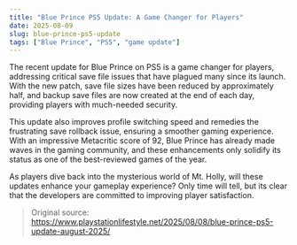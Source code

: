 ```yaml
---
title: "Blue Prince PS5 Update: A Game Changer for Players"
date: 2025-08-09
slug: blue-prince-ps5-update
tags: ["Blue Prince", "PS5", "game update"]
---
```


The recent update for Blue Prince on PS5 is a game changer for players, addressing critical save file issues that have plagued many since its launch. With the new patch, save file sizes have been reduced by approximately half, and backup save files are now created at the end of each day, providing players with much-needed security.

This update also improves profile switching speed and remedies the frustrating save rollback issue, ensuring a smoother gaming experience. With an impressive Metacritic score of 92, Blue Prince has already made waves in the gaming community, and these enhancements only solidify its status as one of the best-reviewed games of the year.

As players dive back into the mysterious world of Mt. Holly, will these updates enhance your gameplay experience? Only time will tell, but its clear that the developers are committed to improving player satisfaction.
> Original source: https://www.playstationlifestyle.net/2025/08/08/blue-prince-ps5-update-august-2025/